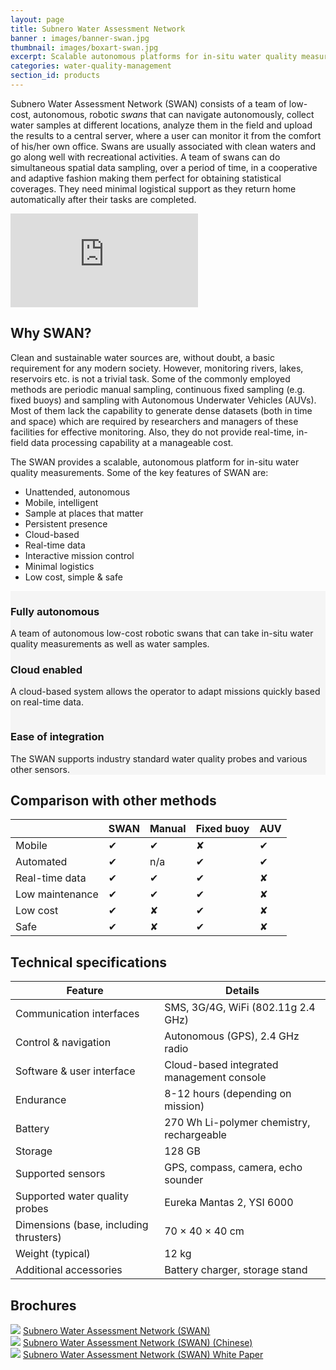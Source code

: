 ```yaml
---
layout: page
title: Subnero Water Assessment Network
banner : images/banner-swan.jpg
thumbnail: images/boxart-swan.jpg
excerpt: Scalable autonomous platforms for in-situ water quality measurements
categories: water-quality-management
section_id: products
---
```


Subnero Water Assessment Network (SWAN) consists of a team of low-cost, autonomous, robotic _swans_ that can navigate autonomously, collect water samples at different locations, analyze them in the field and upload the results to a central server, where a user can monitor it from the comfort of his/her own office. Swans are usually associated with clean waters and go along well with recreational activities. A team of swans can do simultaneous spatial data sampling, over a period of time, in a cooperative and adaptive fashion making them perfect for obtaining statistical coverages. They need minimal logistical support as they return home automatically after their tasks are completed.

<div class="flex-video video">
  <iframe src="https://www.youtube.com/embed/ea0CNGSMBU8" frameborder="0" allow="autoplay; encrypted-media" allowfullscreen></iframe>
</div>

## Why SWAN?

Clean and sustainable water sources are, without doubt, a basic requirement for any modern society. However, monitoring rivers, lakes, reservoirs etc. is not a trivial task. Some of the commonly employed methods are periodic manual sampling, continuous fixed sampling (e.g. fixed buoys) and sampling with Autonomous Underwater Vehicles (AUVs). Most of them lack the capability to generate dense datasets (both in time and space) which are required by researchers and managers of these facilities for effective monitoring. Also, they do not provide real-time, in-field data processing capability at a manageable cost.

The SWAN provides a scalable, autonomous platform for in-situ water quality measurements. Some of the key features of SWAN are:

- Unattended, autonomous
- Mobile, intelligent
- Sample at places that matter
- Persistent presence
- Cloud-based
- Real-time data
- Interactive mission control
- Minimal logistics
- Low cost, simple & safe

<div class='full' style='background: #f5f5f5'>

  <div class ='media product' >
    <img class = "align-self-start mr-3" alt="" src="{{site.baseurl}}/images/boxart-autonomous.jpg"/>    
    <div class='media-body product product-content'>
    <h3 style="text-transform: none;">Fully autonomous</h3>
        <p>A team of autonomous low-cost robotic swans that can take in-situ water quality measurements as well as water samples.</p>
    </div>
  </div>

  <div class ='media product post' style='background: #f5f5f5' >   
    <div class='media-body product product-content' style='background: #f5f5f5'>
   <h3 style="text-transform: none;">Cloud enabled</h3>
          <p>A cloud-based system allows the operator to adapt missions quickly based on real-time data.</p>
    </div>
    <img class = "ml-3" alt="" src="{{site.baseurl}}/images/boxart-cloud.jpg"/> 
  </div>

  <div class ='media product' >
    <img class = "align-self-start mr-3" alt="" src="{{site.baseurl}}/images/boxart-ease.jpg"/>    
    <div class='media-body product product-content'>
   <h3 style="text-transform: none;">Ease of integration</h3>
          <p>The SWAN supports industry standard water quality probes and various other sensors.</p>
    </div>
  </div>
</div>
<div class='two spacing'></div>


## Comparison with other methods

|                 |  SWAN |   Manual |   Fixed buoy |  AUV |
| --------------- | ----- | -------- | ------------ | ---- |
| Mobile          |  ✔    |   ✔      |   ✘          |  ✔   |
| Automated       |  ✔    |   n/a    |   ✔          |  ✔   |
| Real-time data  |  ✔    |   ✔      |   ✔          |  ✘   |
| Low maintenance |  ✔    |   ✔      |   ✔          |  ✘   |
| Low cost        |  ✔    |   ✘      |   ✔          |  ✘   |
| Safe            |  ✔    |   ✘      |   ✔          |  ✘   |


<div class='two spacing'></div>

## Technical specifications

| Feature                                | Details                                   |
| -------------------------------------- | ----------------------------------------- |
| Communication interfaces               | SMS, 3G/4G, WiFi (802.11g 2.4 GHz)        |
| Control & navigation                   | Autonomous (GPS), 2.4 GHz radio           |
| Software & user interface              | Cloud-based integrated management console |
| Endurance                              | 8-12 hours (depending on mission)         |
| Battery                                | 270 Wh Li-polymer chemistry, rechargeable |
| Storage                                | 128 GB                                    |
| Supported sensors                      | GPS, compass, camera, echo sounder        |
| Supported water quality probes         | Eureka Mantas 2, YSI 6000                 |
| Dimensions (base, including thrusters) | 70 × 40 × 40 cm                           |
| Weight (typical)                       | 12 kg                                     |
| Additional accessories                 | Battery charger, storage stand            |

## Brochures
<div class="brochure-container">
  <a href="{{site.baseurl}}/brochures/subnero-swan.pdf"><img class="brochure-thumb" src="{{site.baseurl}}/brochures/swan.jpg"></a>
  <a href="{{site.baseurl}}/brochures/subnero-swan.pdf" target="_blank">Subnero Water Assessment Network (SWAN)</a>
</div>
<div class="brochure-container">
  <a href="{{site.baseurl}}/brochures/SWAN_Brochure_Chinese_v3.1.pdf"><img class="brochure-thumb" src="{{site.baseurl}}/brochures/swan.jpg"></a>
  <a href="{{site.baseurl}}/brochures/SWAN_Brochure_Chinese_v3.1.pdf" target="_blank">Subnero Water Assessment Network (SWAN) (Chinese)</a>
</div>
<div class="brochure-container">
  <a href="{{site.baseurl}}/brochures/SWAN-White-paper.pdf"><img class="brochure-thumb" src="{{site.baseurl}}/brochures/white-paper.jpg"></a>
  <a href="{{site.baseurl}}/brochures/SWAN-White-paper.pdf" target="_blank">Subnero Water Assessment Network (SWAN) White Paper</a>
</div>
